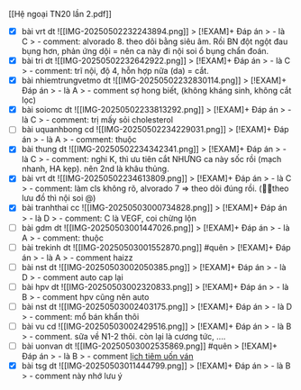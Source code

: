 [[Hệ ngoại TN20 lần 2.pdf]]
- [x] bài vrt dt
      ![[IMG-20250502232243894.png]]
        > [!EXAM]+ Đáp án
        > - là  C
        > - comment: alvorado 8. theo dõi bằng siêu âm. Rồi BN đột ngột đau bụng hơn, phản ứng dội = nên ca này đi nội soi ổ bụng chẩn đoán. 
- [x] bài tri dt
      ![[IMG-20250502232642922.png]]
        > [!EXAM]+ Đáp án
        > - là C
        > - comment: trĩ nội, độ 4, hỗn hợp nữa (da) = cắt.
- [x] bài nhiemtrungvetmo dt
      ![[IMG-20250502232830114.png]]
        > [!EXAM]+ Đáp án
        > - là A
        > - comment sợ hong biết, (không kháng sinh, không cắt lọc)
- [x] bài soiomc dt
      ![[IMG-20250502233813292.png]]
        > [!EXAM]+ Đáp án
        > - là C
        > - comment: trị mấy sỏi cholesterol
- [ ] bài uquanhbong cd
      ![[IMG-20250502234229031.png]]
        > [!EXAM]+ Đáp án
        > - là A
        > - comment: thuộc
- [x] bài thung dt
      ![[IMG-20250502234342341.png]]
        > [!EXAM]+ Đáp án
        > - là C
        > - comment: nghi K, thì ưu tiên cắt NHƯNG ca này sốc rồi (mạch nhanh, HA kẹp). nên 2nd là khâu thủng.
- [x] bài vrt dt
      ![[IMG-20250502234613809.png]]
        > [!EXAM]+ Đáp án
        > - là C
        > - comment: làm cls không rõ, alvorado 7 => theo dõi đúng rồi. (🤦‍♂️theo lưu đồ thì nội soi @)
- [x] bài tranhthai cc
      ![[IMG-20250503000734828.png]]
        > [!EXAM]+ Đáp án
        > - là D
        > - comment: C là VEGF, coi chừng lộn
- [ ] bài gdm dt
      ![[IMG-20250503001447026.png]]
        > [!EXAM]+ Đáp án
        > - là A
        > - comment: thuộc
- [ ] bài trekinh dt
      ![[IMG-20250503001552870.png]]
      #quên 
        > [!EXAM]+ Đáp án
        > - là A
        > - comment haizz
- [ ] bài nst dt
      ![[IMG-20250503002050385.png]]
        > [!EXAM]+ Đáp án
        > - là D
        > - comment auto cap lại
- [ ] bài hpv dt
      ![[IMG-20250503002320833.png]]
        > [!EXAM]+ Đáp án
        > - là B
        > - comment hpv cũng nên auto
- [ ] bài nst dt
      ![[IMG-20250503002403175.png]]
        > [!EXAM]+ Đáp án
        > - là D
        > - comment: mổ bán khẩn thôi
- [ ] bài vu cd
      ![[IMG-20250503002429516.png]]
        > [!EXAM]+ Đáp án
        > - là B
        > - comment. sữa về N1-2 thôi. còn lại là cương tức, ....
- [ ] bài uonvan dt
      ![[IMG-20250503002535869.png]]
      #quên 
        > [!EXAM]+ Đáp án
        > - là B
        > - comment [lịch tiêm uốn ván](https://i.imgur.com/nIy2yBR.png)
- [x] bài tsg dt
      ![[IMG-20250503011444799.png]]
        > [!EXAM]+ Đáp án
        > - là B
        > - comment này nhớ lưu ý